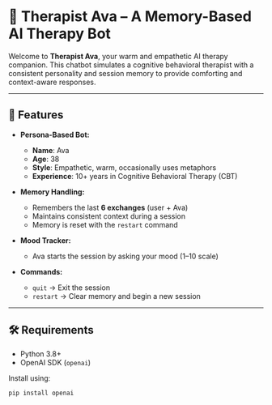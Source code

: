 # 🧠 Therapist Ava – A Memory-Based AI Therapy Bot

Welcome to **Therapist Ava**, your warm and empathetic AI therapy companion. This chatbot simulates a cognitive behavioral therapist with a consistent personality and session memory to provide comforting and context-aware responses.

---

## 🌟 Features

- **Persona-Based Bot:**
  - **Name**: Ava
  - **Age**: 38
  - **Style**: Empathetic, warm, occasionally uses metaphors
  - **Experience**: 10+ years in Cognitive Behavioral Therapy (CBT)

- **Memory Handling:**
  - Remembers the last **6 exchanges** (user + Ava)
  - Maintains consistent context during a session
  - Memory is reset with the `restart` command

- **Mood Tracker:**
  - Ava starts the session by asking your mood (1–10 scale)

- **Commands:**
  - `quit` → Exit the session
  - `restart` → Clear memory and begin a new session

---

## 🛠 Requirements

- Python 3.8+
- OpenAI SDK (`openai`)
  
Install using:

```bash
pip install openai

